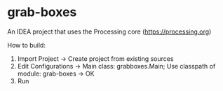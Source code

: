 # grab-boxes
An IDEA project that uses the Processing core (https://processing.org)

How to build:
1. Import Project -> Create project from existing sources
2. Edit Configurations -> Main class: grabboxes.Main; Use classpath of module: grab-boxes -> OK
3. Run
